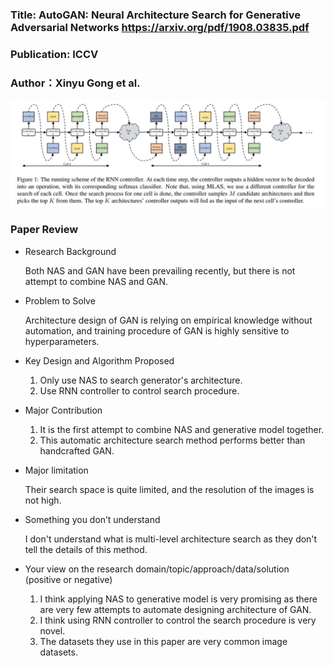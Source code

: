 ### Title: AutoGAN: Neural Architecture Search for Generative Adversarial Networks https://arxiv.org/pdf/1908.03835.pdf

### Publication: ICCV

### Author：Xinyu Gong et al.

  ![Image of AutoGAN](AutoGAN.jpg)

### Paper Review
- Research Background

  Both NAS and GAN have been prevailing recently, but there is not attempt to combine NAS and GAN.

- Problem to Solve

  Architecture design of GAN is relying on empirical knowledge without automation, and training procedure of GAN is highly sensitive to hyperparameters.

- Key Design and Algorithm Proposed

  1. Only use NAS to search generator's architecture.
  2. Use RNN controller to control search procedure.

- Major Contribution

  1. It is the first attempt to combine NAS and generative model together.
  2. This automatic architecture search method performs better than handcrafted GAN.

- Major limitation

  Their search space is quite limited, and the resolution of the images is not high.

- Something you don’t understand

  I don't understand what is multi-level architecture search as they don't tell the details of this method.

- Your view on the research domain/topic/approach/data/solution  (positive or negative)

  1. I think applying NAS to generative model is very promising as there are very few attempts to automate designing architecture of GAN.
  2. I think using RNN controller to control the search procedure is very novel. 
  3. The datasets they use in this paper are very common image datasets.
